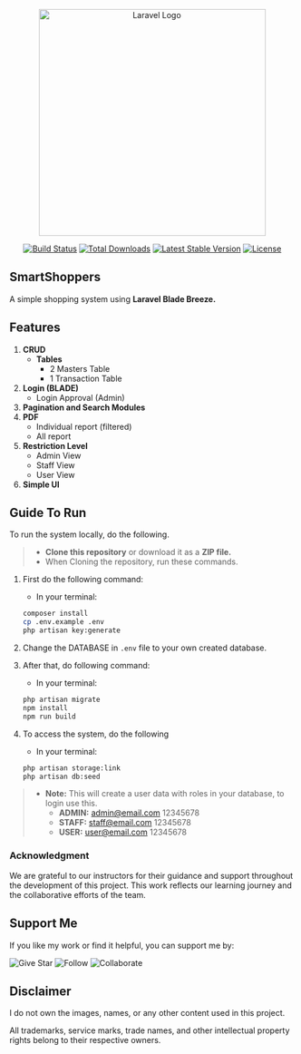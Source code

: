 <p align="center"><a href="https://laravel.com" target="_blank"><img src="https://raw.githubusercontent.com/laravel/art/master/logo-lockup/5%20SVG/2%20CMYK/1%20Full%20Color/laravel-logolockup-cmyk-red.svg" width="400" alt="Laravel Logo"></a></p>

<p align="center">
<a href="https://github.com/laravel/framework/actions"><img src="https://github.com/laravel/framework/workflows/tests/badge.svg" alt="Build Status"></a>
<a href="https://packagist.org/packages/laravel/framework"><img src="https://img.shields.io/packagist/dt/laravel/framework" alt="Total Downloads"></a>
<a href="https://packagist.org/packages/laravel/framework"><img src="https://img.shields.io/packagist/v/laravel/framework" alt="Latest Stable Version"></a>
<a href="https://packagist.org/packages/laravel/framework"><img src="https://img.shields.io/packagist/l/laravel/framework" alt="License"></a>
</p>

## SmartShoppers
A simple shopping system using **Laravel Blade Breeze.**

## Features  

1. **CRUD**
   - **Tables**
     - 2 Masters Table
     - 1 Transaction Table
2. **Login (BLADE)**
   - Login Approval (Admin)
3. **Pagination and Search Modules**
4. **PDF**
   - Individual report (filtered)
   - All report
5. **Restriction Level**
   - Admin View
   - Staff View
   - User View
6. **Simple UI**
 
## Guide To Run
To run the system locally, do the following.
> - **Clone this repository** or download it as a **ZIP file.**
> - When Cloning the repository, run these commands.

1. First do the following command:
   - In your terminal:
    ```bash
    composer install
    cp .env.example .env
    php artisan key:generate
    ```

2. Change the DATABASE in `.env` file to your own created database.

3. After that, do following command:
   - In your terminal:
    ```bash
    php artisan migrate
    npm install
    npm run build
    ```

4. To access the system, do the following
   - In your terminal:
    ```bash
    php artisan storage:link
    php artisan db:seed
    ```
> - **Note:** This will create a user data with roles in your database, to login use this.
>    - **ADMIN:** admin@email.com 12345678
>    - **STAFF:** staff@email.com 12345678
>    - **USER:** user@email.com 12345678

### Acknowledgment  
We are grateful to our instructors for their guidance and support throughout the development of this project. This work reflects our learning journey and the collaborative efforts of the team.  

## Support Me
If you like my work or find it helpful, you can support me by:

![Give Star](https://img.shields.io/badge/Give%20⭐️-F7DF1E?style=for-the-badge&logo=github&logoColor=black)
![Follow](https://img.shields.io/badge/Follow-1DA1F2?style=for-the-badge&logo=twitter&logoColor=white)
![Collaborate](https://img.shields.io/badge/Collaborate-6CC24A?style=for-the-badge&logo=githubactions&logoColor=white)

## Disclaimer  
I do not own the images, names, or any other content used in this project.  

All trademarks, service marks, trade names, and other intellectual property rights belong to their respective owners.  
